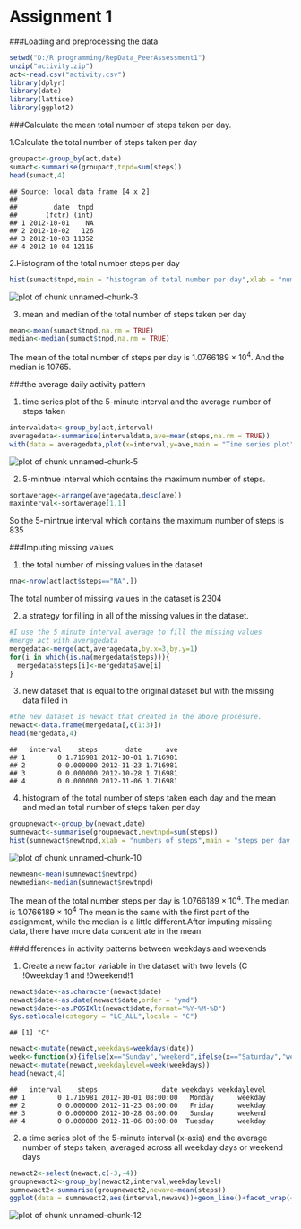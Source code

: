 Assignment 1
=============

###Loading and preprocessing the data


```r
setwd("D:/R programming/RepData_PeerAssessment1")
unzip("activity.zip")
act<-read.csv("activity.csv")
library(dplyr)
library(date)
library(lattice)
library(ggplot2)
```

###Calculate the mean total number of steps taken per day.

1.Calculate the  total number of steps taken per day


```r
groupact<-group_by(act,date)
sumact<-summarise(groupact,tnpd=sum(steps))
head(sumact,4)
```

```
## Source: local data frame [4 x 2]
## 
##         date  tnpd
##       (fctr) (int)
## 1 2012-10-01    NA
## 2 2012-10-02   126
## 3 2012-10-03 11352
## 4 2012-10-04 12116
```

2.Histogram of the total number steps per day


```r
hist(sumact$tnpd,main = "histogram of total number per day",xlab = "numbers of steps",breaks=10)
```

![plot of chunk unnamed-chunk-3](figure/unnamed-chunk-3-1.png) 

3. mean and median of the total number of steps taken per day


```r
mean<-mean(sumact$tnpd,na.rm = TRUE)
median<-median(sumact$tnpd,na.rm = TRUE)
```

The mean of the total number of steps per day is 1.0766189 &times; 10<sup>4</sup>. And the median is 10765.

###the average daily activity pattern

1.  time series plot of the 5-minute interval and the average number of steps taken


```r
intervaldata<-group_by(act,interval)
averagedata<-summarise(intervaldata,ave=mean(steps,na.rm = TRUE))
with(data = averagedata,plot(x=interval,y=ave,main = "Time series plot",xlab = "time interval",ylab = "average number",type = "l"))
```

![plot of chunk unnamed-chunk-5](figure/unnamed-chunk-5-1.png) 

2. 5-mintnue interval which contains the maximum number of steps.


```r
sortaverage<-arrange(averagedata,desc(ave))
maxinterval<-sortaverage[1,1]
```

So the 5-mintnue interval which contains the maximum number of steps is 835

###Imputing missing values

1.  the total number of missing values in the dataset


```r
nna<-nrow(act[act$steps=="NA",])
```
The total number of missing values in the dataset is 2304

2. a strategy for filling in all of the missing values in the dataset.


```r
#I use the 5 minute interval average to fill the missing values
#merge act with averagedata
mergedata<-merge(act,averagedata,by.x=3,by.y=1)
for(i in which(is.na(mergedata$steps))){
  mergedata$steps[i]<-mergedata$ave[i]
}
```

3. new dataset that is equal to the original dataset but with the missing data filled in


```r
#the new dataset is newact that created in the above procesure.
newact<-data.frame(mergedata[,c(1:3)])
head(mergedata,4)
```

```
##   interval    steps       date      ave
## 1        0 1.716981 2012-10-01 1.716981
## 2        0 0.000000 2012-11-23 1.716981
## 3        0 0.000000 2012-10-28 1.716981
## 4        0 0.000000 2012-11-06 1.716981
```

4. histogram of the total number of steps taken each day and the mean and median total number of steps taken per day


```r
groupnewact<-group_by(newact,date)
sumnewact<-summarise(groupnewact,newtnpd=sum(steps))
hist(sumnewact$newtnpd,xlab = "numbers of steps",main = "steps per day (with missing data)",breaks=10)
```

![plot of chunk unnamed-chunk-10](figure/unnamed-chunk-10-1.png) 


```r
newmean<-mean(sumnewact$newtnpd)
newmedian<-median(sumnewact$newtnpd)
```

The mean of the total number steps per day is 1.0766189 &times; 10<sup>4</sup>. The median is 1.0766189 &times; 10<sup>4</sup> The mean is the same with the first part of the assignment, while the median is a little different.After imputing missiing data, there have more data concentrate in the mean.

###differences in activity patterns between weekdays and weekends

1. Create a new factor variable in the dataset with two levels (C !0weekday!1 and !0weekend!1


```r
newact$date<-as.character(newact$date)
newact$date<-as.date(newact$date,order = "ymd")
newact$date<-as.POSIXlt(newact$date,format="%Y-%M-%D")
Sys.setlocale(category = "LC_ALL",locale = "C")
```

```
## [1] "C"
```

```r
newact<-mutate(newact,weekdays=weekdays(date))
week<-function(x){ifelse(x=="Sunday","weekend",ifelse(x=="Saturday","weekend","weekday"))}
newact<-mutate(newact,weekdaylevel=week(weekdays))
head(newact,4)
```

```
##   interval    steps                date weekdays weekdaylevel
## 1        0 1.716981 2012-10-01 08:00:00   Monday      weekday
## 2        0 0.000000 2012-11-23 08:00:00   Friday      weekday
## 3        0 0.000000 2012-10-28 08:00:00   Sunday      weekend
## 4        0 0.000000 2012-11-06 08:00:00  Tuesday      weekday
```


2. a time series plot of the 5-minute interval (x-axis) and the average number of steps taken, averaged across all weekday days or weekend days


```r
newact2<-select(newact,c(-3,-4))
groupnewact2<-group_by(newact2,interval,weekdaylevel)
sumnewact2<-summarise(groupnewact2,newave=mean(steps))
ggplot(data = sumnewact2,aes(interval,newave))+geom_line()+facet_wrap(~weekdaylevel,nrow = 2,ncol = 1)
```

![plot of chunk unnamed-chunk-12](figure/unnamed-chunk-12-1.png) 




